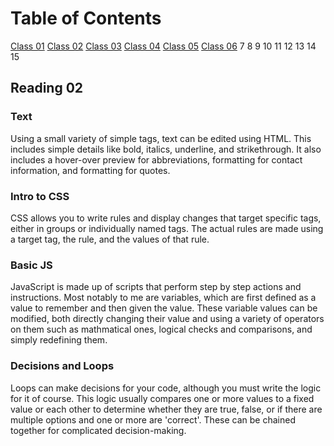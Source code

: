 # Table of Contents

[Class 01](class-01.md)
[Class 02](class-02.md)
[Class 03](class-03.md)
[Class 04](class-04.md)
[Class 05](class-05.md)
[Class 06](class-06.md)
7
8
9
10
11
12
13
14
15

## Reading 02

### Text

Using a small variety of simple tags, text can be edited using HTML. This includes simple details like bold, italics, underline, and strikethrough. It also includes a hover-over preview for abbreviations, formatting for contact information, and formatting for quotes.

### Intro to CSS

CSS allows you to write rules and display changes that target specific tags, either in groups or individually named tags. The actual rules are made using a target tag, the rule, and the values of that rule.

### Basic JS

JavaScript is made up of scripts that perform step by step actions and instructions. Most notably to me are variables, which are first defined as a value to remember and then given the value. These variable values can be modified, both directly changing their value and using a variety of operators on them such as mathmatical ones, logical checks and comparisons, and simply redefining them.

### Decisions and Loops

Loops can make decisions for your code, although you must write the logic for it of course. This logic usually compares one or more values to a fixed value or each other to determine whether they are true, false, or if there are multiple options and one or more are 'correct'. These can be chained together for complicated decision-making.

